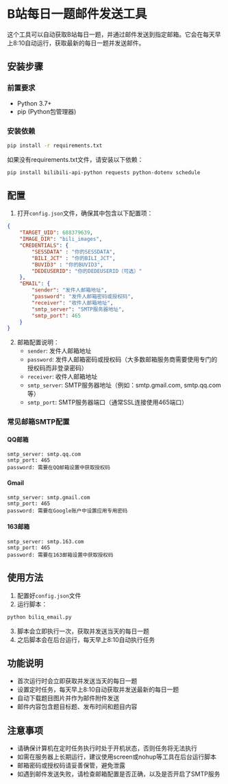# B站每日一题邮件发送工具

这个工具可以自动获取B站每日一题，并通过邮件发送到指定邮箱。它会在每天早上8:10自动运行，获取最新的每日一题并发送邮件。

## 安装步骤

### 前置要求

- Python 3.7+
- pip (Python包管理器)

### 安装依赖

```bash
pip install -r requirements.txt
```

如果没有requirements.txt文件，请安装以下依赖：

```bash
pip install bilibili-api-python requests python-dotenv schedule
```

## 配置

1. 打开`config.json`文件，确保其中包含以下配置项：

```json
{
    "TARGET_UID": 688379639,
    "IMAGE_DIR": "bili_images",
    "CREDENTIALS": {
        "SESSDATA" : "你的SESSDATA",
        "BILI_JCT" : "你的BILI_JCT",
        "BUVID3" : "你的BUVID3",
        "DEDEUSERID": "你的DEDEUSERID（可选）"
    },
    "EMAIL": {
        "sender": "发件人邮箱地址",
        "password": "发件人邮箱密码或授权码",
        "receiver": "收件人邮箱地址",
        "smtp_server": "SMTP服务器地址",
        "smtp_port": 465
    }
}
```

2. 邮箱配置说明：
   - `sender`: 发件人邮箱地址
   - `password`: 发件人邮箱密码或授权码（大多数邮箱服务商需要使用专门的授权码而非登录密码）
   - `receiver`: 收件人邮箱地址
   - `smtp_server`: SMTP服务器地址（例如：smtp.gmail.com, smtp.qq.com等）
   - `smtp_port`: SMTP服务器端口（通常SSL连接使用465端口）

### 常见邮箱SMTP配置

#### QQ邮箱
```
smtp_server: smtp.qq.com
smtp_port: 465
password: 需要在QQ邮箱设置中获取授权码
```

#### Gmail
```
smtp_server: smtp.gmail.com
smtp_port: 465
password: 需要在Google账户中设置应用专用密码
```

#### 163邮箱
```
smtp_server: smtp.163.com
smtp_port: 465
password: 需要在163邮箱设置中获取授权码
```

## 使用方法

1. 配置好`config.json`文件
2. 运行脚本：

```bash
python biliq_email.py
```

3. 脚本会立即执行一次，获取并发送当天的每日一题
4. 之后脚本会在后台运行，每天早上8:10自动执行任务

## 功能说明

- 首次运行时会立即获取并发送当天的每日一题
- 设置定时任务，每天早上8:10自动获取并发送最新的每日一题
- 自动下载题目图片并作为邮件附件发送
- 邮件内容包含题目标题、发布时间和题目内容

## 注意事项

- 请确保计算机在定时任务执行时处于开机状态，否则任务将无法执行
- 如需在服务器上长期运行，建议使用screen或nohup等工具在后台运行脚本
- 邮箱密码或授权码请妥善保管，避免泄露
- 如遇到邮件发送失败，请检查邮箱配置是否正确，以及是否开启了SMTP服务